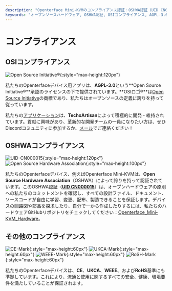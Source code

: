```yaml
---
description: "Openterface Mini-KVMのコンプライアンス認証：OSHWA認証（UID CN000015）、OSI承認のAGPL-3.0ライセンス、CE、UKCA、WEEE、RoHSのコンプライアンス。完全なドキュメントが利用可能な完全オープンソースのハードウェアとソフトウェア。"
keywords: "オープンソースハードウェア, OSHWA認証, OSIコンプライアンス, AGPL-3.0ライセンス, CE認証, UKCAマーク, WEEEコンプライアンス, RoHS基準, ハードウェア認証, オープンソースドキュメント, TechxArtisan, ハードウェアコンプライアンス, Mini-KVM認証, オープンハードウェア設計"
---
```


# コンプライアンス

## OSIコンプライアンス

![Open Source Initiative®](https://assets.openterface.com/images/trademark/open-source-initiative.svg){:style="max-height:120px"}

私たちのOpenterfaceデバイス用アプリは、**AGPL-3.0**という**Open Source Initiative®**承認のライセンスの下で提供されています。**OSIロゴ®**は[Open Source Initiative](http://opensource.org)の商標であり、私たちはオープンソースの定義に誇りを持って従っています。

私たちの[アプリケーション](/app)は、**TechxArtisan**によって積極的に開発・維持されています。貢献に興味があり、革新的な開発チームの一員になりたい方は、ぜひDiscordコミュニティに参加するか、[メール](mailto:info@openterface.com)でご連絡ください！

## OSHWAコンプライアンス

![UID-CN000015](https://assets.openterface.com/images/trademark/oshw-cn000015.svg){:style="max-height:120px"}
![Open Source Hardware Association](https://assets.openterface.com/images/trademark/open-source-hardware.svg){:style="max-height:100px"}

私たちのOpenterfaceデバイス、例えばOpenterface Mini-KVMは、**Open Source Hardware Association**（OSHWA）によって誇りを持って認証されています。このOSHWA認証（[**UID CN000015**](https://certification.oshwa.org/cn000015.html)）は、オープンハードウェアの原則への私たちのコミットメントを確認し、すべての設計ファイル、ドキュメント、ソースコードが自由に学習、変更、配布、製造できることを保証します。デバイスの回路図や部品を探求したり、自分で一から作成したりするには、私たちのハードウェアGitHubリポジトリをチェックしてください：[Openterface_Mini-KVM_Hardware](https://github.com/TechxArtisanStudio/Openterface_Mini-KVM_Hardware)。

## その他のコンプライアンス
![CE-Mark](https://assets.openterface.com/images/trademark/ce.svg){:style="max-height:60px"}
![UKCA-Mark](https://assets.openterface.com/images/trademark/ukca.svg){:style="max-height:60px"}
![WEEE-Mark](https://assets.openterface.com/images/trademark/weee.svg){:style="max-height:60px"}
![RoSH-Mark](https://assets.openterface.com/images/trademark/rohs.svg){:style="max-height:60px"}

私たちのOpenterfaceデバイスは、**CE**、**UKCA**、**WEEE**、および**RoHS**基準にも準拠しています。これにより、流通と使用に関するすべての安全、健康、環境要件を満たしていることが保証されます。
